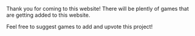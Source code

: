 Thank you for coming to this website! There will be plently of games that are getting added to this website.

Feel free to suggest games to add and upvote this project!